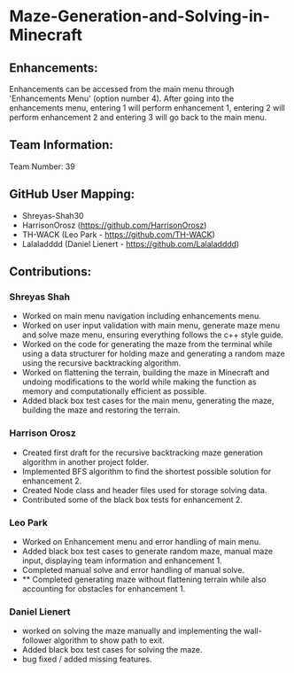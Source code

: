 # Maze-Generation-and-Solving-in-Minecraft

## Enhancements: ##
Enhancements can be accessed from the main menu through 'Enhancements Menu' (option number 4). After going into the enhancements menu, entering 1 will perform enhancement 1, entering 2 will perform enhancement 2 and entering 3 will go back to the main menu. 

## Team Information: ##
Team Number: 39

## GitHub User Mapping: ##
- Shreyas-Shah30
- HarrisonOrosz (https://github.com/HarrisonOrosz)
- TH-WACK (Leo Park - https://github.com/TH-WACK)
- Lalaladddd (Daniel Lienert - https://github.com/Lalaladddd)

## Contributions: ##
### Shreyas Shah ### 
- Worked on main menu navigation including enhancements menu.
- Worked on user input validation with main menu, generate maze menu and solve maze menu, ensuring everything follows the c++ style guide. 
- Worked on the code for generating the maze from the terminal while using a data structurer for holding maze and generating a random maze using the recursive backtracking algorithm.
- Worked on flattening the terrain, building the maze in Minecraft and undoing modifications to the world while making the function as memory and computationally efficient as possible.
- Added black box test cases for the main menu, generating the maze, building the maze and restoring the terrain. 

### Harrison Orosz ###
- Created first draft for the recursive backtracking maze generation algorithm in another project folder.
- Implemented BFS algorithm to find the shortest possible solution for enhancement 2.
- Created Node class and header files used for storage solving data.
- Contributed some of the black box tests for enhancement 2.

### Leo Park ###
- Worked on Enhancement menu and error handling of main menu.
- Added black box test cases to generate random maze, manual maze input, displaying team information and enhancement 1.
- Completed manual solve and error handling of manual solve.
- ** Completed generating maze without flattening terrain while also accounting for obstacles for enhancement 1.

### Daniel Lienert ###
- worked on solving the maze manually and implementing the wall-follower algorithm to show path to exit.
- Added black box test cases for solving the maze.
- bug fixed / added missing features.
